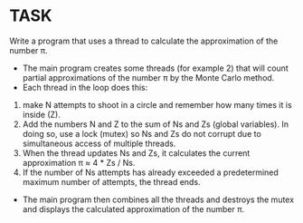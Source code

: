 # TASK
Write a program that uses a thread to calculate the approximation of the number π.
- The main program creates some threads (for example 2) that will count
partial approximations of the number π by the Monte Carlo method.
- Each thread in the loop does this:  
1. make N attempts to shoot in a circle and remember how many times it is
 inside (Z).  
2. Add the numbers N and Z to the sum of Ns and Zs (global
variables). In doing so, use a lock (mutex) so
Ns and Zs do not corrupt due to simultaneous access of multiple threads.  
3. When the thread updates Ns and Zs, it calculates the current approximation π ≈ 4 * Zs / Ns.  
4. If the number of Ns attempts has already exceeded a predetermined maximum
number of attempts, the thread ends.  
- The main program then combines all the threads and destroys the mutex and
displays the calculated approximation of the number π.
